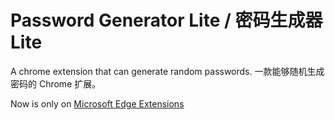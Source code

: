 # Password Generator Lite / 密码生成器Lite

A chrome extension that can generate random passwords.
一款能够随机生成密码的 Chrome 扩展。

Now is only on [Microsoft Edge Extensions](https://microsoftedge.microsoft.com/addons/detail/ijhnfjekokmndkhhllflkamghhlipafn)
